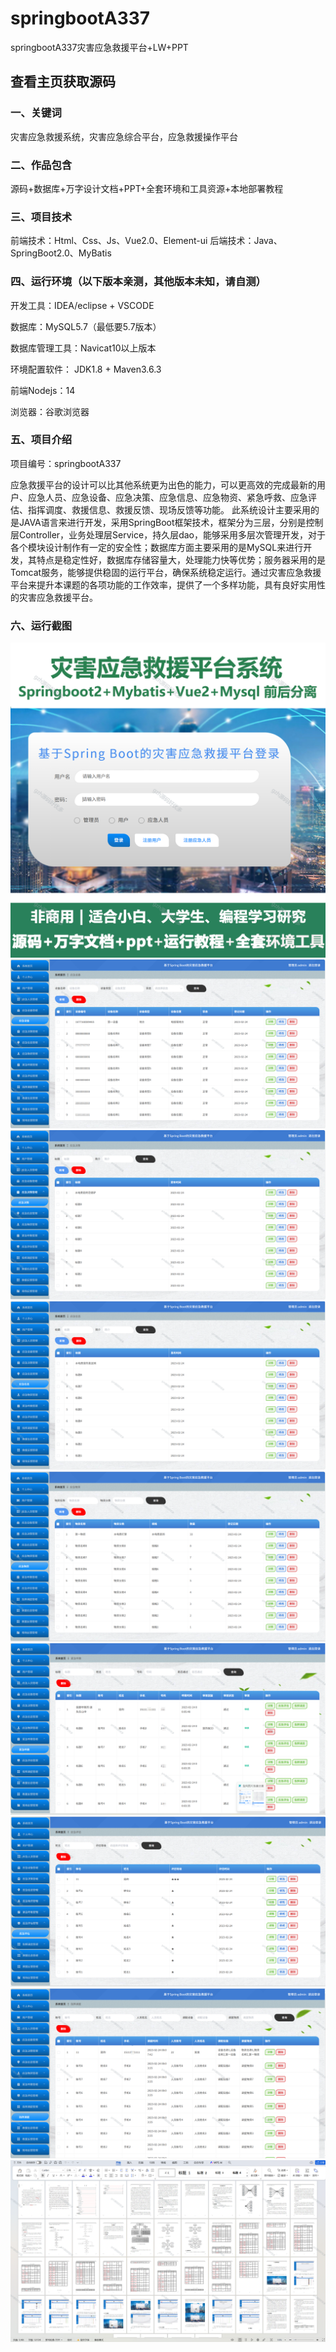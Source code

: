 # springbootA337
springbootA337灾害应急救援平台+LW+PPT
 
## 查看主页获取源码 



### 一、关键词

灾害应急救援系统，灾害应急综合平台，应急救援操作平台


### 二、作品包含

源码+数据库+万字设计文档+PPT+全套环境和工具资源+本地部署教程


### 三、项目技术

前端技术：Html、Css、Js、Vue2.0、Element-ui 
后端技术：Java、SpringBoot2.0、MyBatis

  
### 四、运行环境（以下版本亲测，其他版本未知，请自测）

开发工具：IDEA/eclipse  + VSCODE

数据库：MySQL5.7（最低要5.7版本）

数据库管理工具：Navicat10以上版本

环境配置软件： JDK1.8 + Maven3.6.3

前端Nodejs：14

浏览器：谷歌浏览器


### 五、项目介绍

项目编号：springbootA337

应急救援平台的设计可以比其他系统更为出色的能力，可以更高效的完成最新的用户、应急人员、应急设备、应急决策、应急信息、应急物资、紧急呼救、应急评估、指挥调度、救援信息、救援反馈、现场反馈等功能。
此系统设计主要采用的是JAVA语言来进行开发，采用SpringBoot框架技术，框架分为三层，分别是控制层Controller，业务处理层Service，持久层dao，能够采用多层次管理开发，对于各个模块设计制作有一定的安全性；数据库方面主要采用的是MySQL来进行开发，其特点是稳定性好，数据库存储容量大，处理能力快等优势；服务器采用的是Tomcat服务，能够提供稳固的运行平台，确保系统稳定运行。通过灾害应急救援平台来提升本课题的各项功能的工作效率，提供了一个多样功能，具有良好实用性的灾害应急救援平台。 

### 六、运行截图

![cover.png](./cover.png)
![1.png](./1.png)
![2.png](./2.png)
![3.png](./3.png)
![4.png](./4.png)
![5.png](./5.png)
![6.png](./6.png)
![7.png](./7.png)
![8.png](./8.png)
